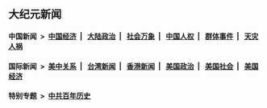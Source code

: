 ## 大纪元新闻

#### 中国新闻 &nbsp;>&nbsp; [中国经济](indexes/ncid283/README.md?02110045) &nbsp;| &nbsp; [大陆政治](indexes/ncid277/README.md?02110045) &nbsp;| &nbsp; [社会万象](indexes/ncid282/README.md?02110045) &nbsp;| &nbsp; [中国人权](indexes/ncid278/README.md?02110045) &nbsp;| &nbsp; [群体事件](indexes/ncid279/README.md?02110045) &nbsp;| &nbsp; [天灾人祸](indexes/ncid280/README.md?02110045)

#### 国际新闻 &nbsp;>&nbsp; [美中关系](indexes/nf1412576/README.md?02110045) &nbsp;| &nbsp; [台湾新闻](indexes/ncid1349361/README.md?02110045) &nbsp;| &nbsp; [香港新闻](indexes/ncid1349362/README.md?02110045) &nbsp;| &nbsp; [美国政治](indexes/ncid1078159/README.md?02110045) &nbsp;| &nbsp; [美国社会](indexes/ncid1078160/README.md?02110045) &nbsp;| &nbsp; [美国经济](indexes/ncid1078158/README.md?02110045)

#### 特别专题 &nbsp;>&nbsp; [中共百年历史](https://github.com/epoch-news/epoch-special/blob/master/README.md?02110045)  
